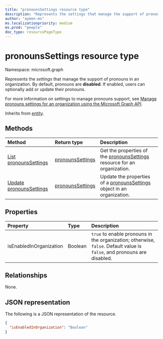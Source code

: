 ```yaml
---
title: "pronounsSettings resource type"
description: "Represents the settings that manage the support of pronouns in an organization."
author: "aymen-ms"
ms.localizationpriority: medium
ms.prod: "people"
doc_type: resourcePageType
---
```


# pronounsSettings resource type

Namespace: microsoft.graph

Represents the _settings_ that manage the support of pronouns in an organization. By default, pronouns are **disabled**. If enabled, users can optionally add or update their pronouns.

For more information on settings to manage pronouns support, see [Manage pronouns settings for an organization using the Microsoft Graph API](/graph/pronouns-configure-pronouns-availability).

Inherits from [entity](../resources/entity.md).

## Methods

|Method|Return type|Description|
|:---|:---|:---|
|[List pronounsSettings](../api/peopleadminsettings-list-pronouns.md)|[pronounsSettings](../resources/pronounssettings.md)|Get the properties of the [pronounsSettings](../resources/pronounssettings.md) resource for an organization.|
|[Update pronounsSettings](../api/pronounssettings-update.md)|[pronounsSettings](../resources/pronounssettings.md)|Update the properties of a [pronounsSettings](../resources/pronounssettings.md) object in an organization.|

## Properties

|Property|Type|Description|
|:---|:---|:---|
|isEnabledInOrganization|Boolean| `true` to enable pronouns in the organization; otherwise, `false`. Default value is `false`, and pronouns are disabled.|

## Relationships

None.

## JSON representation

The following is a JSON representation of the resource.

<!-- {
  "blockType": "resource",
  "keyProperty": "id",
  "@odata.type": "microsoft.graph.pronounsSettings",
  "baseType": "microsoft.graph.entity",
  "openType": false
}
-->
``` json
{
  "isEnabledInOrganization": "Boolean"
}
```

